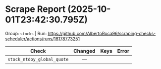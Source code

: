 # Scrape Report (2025-10-01T23:42:30.795Z)

Group: `stocks`  |  Run: https://github.com/AlbertoRoca96/scraping-checks-scheduler/actions/runs/18178773251

| Check | Changed | Keys | Error |
|---|:---:|:--|:--|
| `stock_ntdoy_global_quote` | — |  |  |
